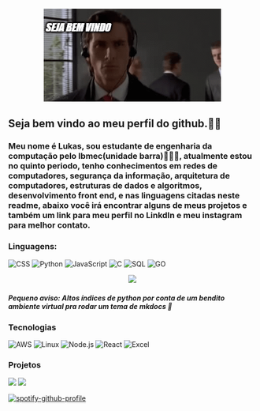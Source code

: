 <p align="center">
  <img src="https://github.com/lukasdsouza/lukasdsouza/blob/main/gif_git.gif" />
</p>

## Seja bem vindo ao meu perfil do github.👾🤖

### Meu nome é Lukas, sou estudante de engenharia da computação pelo Ibmec(unidade barra)👨🏻‍💻, atualmente estou no quinto periodo, tenho conhecimentos em redes de computadores, segurança da informação, arquitetura de computadores, estruturas de dados e algoritmos, desenvolvimento front end, e nas linguagens citadas neste readme, abaixo você irá encontrar alguns de meus projetos e também um link para meu perfil no LinkdIn e meu instagram para melhor contato.

### Linguagens:

![CSS](https://img.shields.io/badge/CSS3-1572B6?style=for-the-badge&logo=css3&logoColor=white)
![Python](https://img.shields.io/badge/Python-14354C?style=for-the-badge&logo=python&logoColor=white)
![JavaScript](https://img.shields.io/badge/JavaScript-F7DF1E?style=for-the-badge&logo=javascript&logoColor=black)
![C](https://img.shields.io/badge/C-00599C?style=for-the-badge&logo=c&logoColor=white)
![SQL](https://img.shields.io/badge/MySQL-00000F?style=for-the-badge&logo=mysql&logoColor=white)
![GO](https://img.shields.io/badge/Go-00ADD8?style=for-the-badge&logo=go&logoColor=white)

<div align="center">
<!--   <a href="https://github.com/alvesskaio"> -->
<!--   <img height="180em" src="https://github-readme-stats.vercel.app/api?username=alvesskaio&show_icons=true&theme=dark&include_all_commits=true&count_private=true"/> -->
  <img height="180em" src="https://github-readme-stats.vercel.app/api/top-langs/?username=lukasdsouza&layout=compact&langs_count=7&theme=dark"/>
</div>

##### Pequeno aviso: Altos índices de python por conta de um bendito ambiente virtual pra rodar um tema de mkdocs 🤣

### Tecnologias

![AWS](https://img.shields.io/badge/-AWS-000?&logo=Amazon-AWS&logoColor=F90)
![Linux](https://img.shields.io/badge/-Linux-000?&logo=Linux)
![Node.js](https://img.shields.io/badge/-Node.js-000?&logo=node.js)
![React](https://img.shields.io/badge/-React-000?&logo=React)
![Excel](https://img.shields.io/badge/Microsoft_Excel-217346?style=for-the-badge&logo=microsoft-excel&logoColor=white)

### Projetos

[![](https://img.shields.io/badge/-🚀%20Projeto%20front_end-000)](https://lukasdsouza.github.io/proj_front_end/)
[![](https://img.shields.io/badge/-🚀%20Projeto%20Elenco_Botafogo-000)](https://lukasdsouza.github.io/ap2_dev_web/)


[![spotify-github-profile](https://spotify-github-profile.kittinanx.com/api/view?uid=h6wblamis6ga1fumqffw2dnzv&cover_image=true&theme=default&show_offline=false&background_color=121212&interchange=false)](https://github.com/kittinan/spotify-github-profile)
